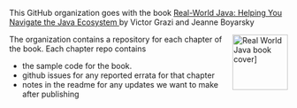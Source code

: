 This GitHub organization goes with the book [Real-World Java: Helping You Navigate the Java Ecosystem ](https://www.amazon.com/Real-World-Java-Helping-Navigate-Ecosystem/dp/1394275722/) by Victor Grazi and Jeanne Boyarsky

<img src="https://a.media-amazon.com/images/I/71-iUgcY0CL._AC_UY436_QL65_.jpg" alt="Real World Java book cover]" width="100" align="right">


The organization contains a repository for each chapter of the book. Each chapter repo contains 
* the sample code for the book.
* github issues for any reported errata for that chapter
* notes in the readme for any updates we want to make after publishing
